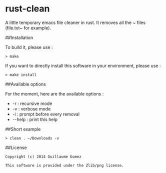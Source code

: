 rust-clean
==========

A little temporary emacs file cleaner in rust. It removes all the ~ files (file.txt~ for example).

##Installation

To build it, please use :

```Shell
> make
```

If you want to directly install this software in your environment, please use :

```Shell
> make install
```

##Available options

For the moment, here are the available options :

 * -r : recursive mode
 * -v : verbose mode
 * -i : prompt before every removal
 * --help : print this help


##Short example

```Shell
> clean . ~/Downloads -v
```

##License

    Copyright (c) 2014 Guillaume Gomez
    
    This software is provided under the Zlib/png license.
